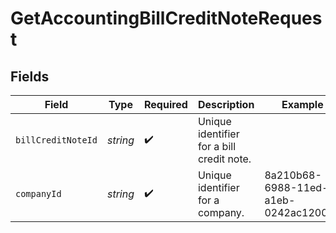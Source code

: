# GetAccountingBillCreditNoteRequest


## Fields

| Field                                     | Type                                      | Required                                  | Description                               | Example                                   |
| ----------------------------------------- | ----------------------------------------- | ----------------------------------------- | ----------------------------------------- | ----------------------------------------- |
| `billCreditNoteId`                        | *string*                                  | :heavy_check_mark:                        | Unique identifier for a bill credit note. |                                           |
| `companyId`                               | *string*                                  | :heavy_check_mark:                        | Unique identifier for a company.          | 8a210b68-6988-11ed-a1eb-0242ac120002      |